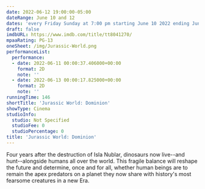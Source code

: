 ```yaml
---
date: 2022-06-12 19:00:00-05:00
dateRange: June 10 and 12
dates: 'every Friday Sunday at 7:00 pm starting June 10 2022 ending Jun 12 2022 '
draft: false
imdbURL: https://www.imdb.com/title/tt8041270/
mpaaRating: PG-13
oneSheet: /img/Jurassic-World.png
performanceList:
  performance:
  - date: 2022-06-11 00:00:37.406000+00:00
    format: 2D
    note: ''
  - date: 2022-06-13 00:00:17.825000+00:00
    format: 2D
    note: ''
runningTime: 146
shortTitle: 'Jurassic World: Dominion'
showType: Cinema
studioInfo:
  studio: Not Specified
  studioFee: 0
  studioPercentage: 0
title: 'Jurassic World: Dominion'
---
```


Four years after the destruction of Isla Nublar, dinosaurs now live--and hunt--alongside humans all over the world. This fragile balance will reshape the future and determine, once and for all, whether human beings are to remain the apex predators on a planet they now share with history's most fearsome creatures in a new Era.